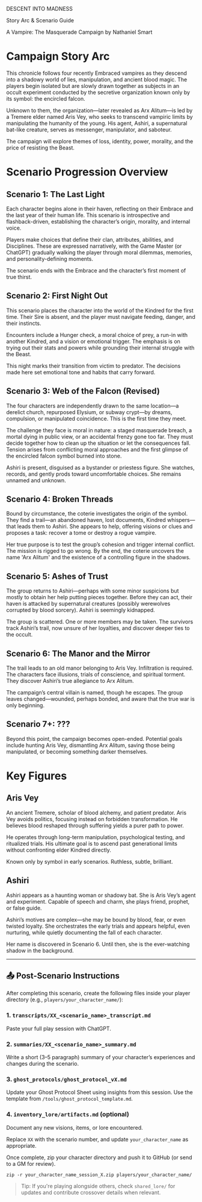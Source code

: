 DESCENT INTO MADNESS

Story Arc & Scenario Guide

A Vampire: The Masquerade Campaign by Nathaniel Smart

# Campaign Story Arc

This chronicle follows four recently Embraced vampires as they descend into a shadowy world of lies, manipulation, and ancient blood magic. The players begin isolated but are slowly drawn together as subjects in an occult experiment conducted by the secretive organization known only by its symbol: the encircled falcon.

Unknown to them, the organization—later revealed as Arx Alitum—is led by a Tremere elder named Aris Vey, who seeks to transcend vampiric limits by manipulating the humanity of the young. His agent, Ashiri, a supernatural bat-like creature, serves as messenger, manipulator, and saboteur.

The campaign will explore themes of loss, identity, power, morality, and the price of resisting the Beast.

# Scenario Progression Overview

## Scenario 1: The Last Light

Each character begins alone in their haven, reflecting on their Embrace and the last year of their human life. This scenario is introspective and flashback-driven, establishing the character’s origin, morality, and internal voice.

Players make choices that define their clan, attributes, abilities, and Disciplines. These are expressed narratively, with the Game Master (or ChatGPT) gradually walking the player through moral dilemmas, memories, and personality-defining moments.

The scenario ends with the Embrace and the character’s first moment of true thirst.

## Scenario 2: First Night Out

This scenario places the character into the world of the Kindred for the first time. Their Sire is absent, and the player must navigate feeding, danger, and their instincts.

Encounters include a Hunger check, a moral choice of prey, a run-in with another Kindred, and a vision or emotional trigger. The emphasis is on trying out their stats and powers while grounding their internal struggle with the Beast.

This night marks their transition from victim to predator. The decisions made here set emotional tone and habits that carry forward.

## Scenario 3: Web of the Falcon (Revised)

The four characters are independently drawn to the same location—a derelict church, repurposed Elysium, or subway crypt—by dreams, compulsion, or manipulated coincidence. This is the first time they meet.

The challenge they face is moral in nature: a staged masquerade breach, a mortal dying in public view, or an accidental frenzy gone too far. They must decide together how to clean up the situation or let the consequences fall. Tension arises from conflicting moral approaches and the first glimpse of the encircled falcon symbol burned into stone.

Ashiri is present, disguised as a bystander or priestess figure. She watches, records, and gently prods toward uncomfortable choices. She remains unnamed and unknown.

## Scenario 4: Broken Threads

Bound by circumstance, the coterie investigates the origin of the symbol. They find a trail—an abandoned haven, lost documents, Kindred whispers—that leads them to Ashiri. She appears to help, offering visions or clues and proposes a task: recover a tome or destroy a rogue vampire.

Her true purpose is to test the group’s cohesion and trigger internal conflict. The mission is rigged to go wrong. By the end, the coterie uncovers the name 'Arx Alitum' and the existence of a controlling figure in the shadows.

## Scenario 5: Ashes of Trust

The group returns to Ashiri—perhaps with some minor suspicions but mostly to obtain her help putting pieces together. Before they can act, their haven is attacked by supernatural creatures (possibly werewolves corrupted by blood sorcery). Ashiri is seemingly kidnapped.

The group is scattered. One or more members may be taken. The survivors track Ashiri’s trail, now unsure of her loyalties, and discover deeper ties to the occult.

## Scenario 6: The Manor and the Mirror

The trail leads to an old manor belonging to Aris Vey. Infiltration is required. The characters face illusions, trials of conscience, and spiritual torment. They discover Ashiri’s true allegiance to Arx Alitum.

The campaign’s central villain is named, though he escapes. The group leaves changed—wounded, perhaps bonded, and aware that the true war is only beginning.

## Scenario 7+: ???

Beyond this point, the campaign becomes open-ended. Potential goals include hunting Aris Vey, dismantling Arx Alitum, saving those being manipulated, or becoming something darker themselves.

# Key Figures

## Aris Vey

An ancient Tremere, scholar of blood alchemy, and patient predator. Aris Vey avoids politics, focusing instead on forbidden transformation. He believes blood reshaped through suffering yields a purer path to power.

He operates through long-term manipulation, psychological testing, and ritualized trials. His ultimate goal is to ascend past generational limits without confronting elder Kindred directly.

Known only by symbol in early scenarios. Ruthless, subtle, brilliant.

## Ashiri

Ashiri appears as a haunting woman or shadowy bat. She is Aris Vey’s agent and experiment. Capable of speech and charm, she plays friend, prophet, or false guide.

Ashiri’s motives are complex—she may be bound by blood, fear, or even twisted loyalty. She orchestrates the early trials and appears helpful, even nurturing, while quietly documenting the fall of each character.

Her name is discovered in Scenario 6. Until then, she is the ever-watching shadow in the background.

---

## 📤 Post-Scenario Instructions

After completing this scenario, create the following files inside your player directory (e.g., `players/your_character_name/`):

### 1. `transcripts/XX_<scenario_name>_transcript.md`
Paste your full play session with ChatGPT.

### 2. `summaries/XX_<scenario_name>_summary.md`
Write a short (3–5 paragraph) summary of your character’s experiences and changes during the scenario.

### 3. `ghost_protocols/ghost_protocol_vX.md`
Update your Ghost Protocol Sheet using insights from this session. Use the template from `/tools/ghost_protocol_template.md`.

### 4. `inventory_lore/artifacts.md` (optional)
Document any new visions, items, or lore encountered.

Replace `XX` with the scenario number, and update `your_character_name` as appropriate.

Once complete, zip your character directory and push it to GitHub (or send to a GM for review).

```
zip -r your_character_name_session_X.zip players/your_character_name/
```

> Tip: If you're playing alongside others, check `shared_lore/` for updates and contribute crossover details when relevant.
